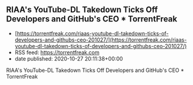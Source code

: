 ## RIAA's YouTube-DL Takedown Ticks Off Developers and GitHub's CEO * TorrentFreak
 - [https://torrentfreak.com/riaas-youtube-dl-takedown-ticks-of-developers-and-githubs-ceo-201027/](https://torrentfreak.com/riaas-youtube-dl-takedown-ticks-of-developers-and-githubs-ceo-201027/)
 - RSS feed: https://torrentfreak.com
 - date published: 2020-10-27 20:11:38+00:00

RIAA's YouTube-DL Takedown Ticks Off Developers and GitHub's CEO * TorrentFreak

